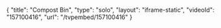 {
    "title": "Compost Bin",
    "type": "solo",
    "layout": "iframe-static",
    "videoId": "157100416",
    "url": "\/tvpembed\/157100416"
}